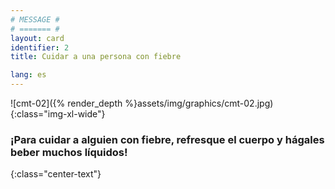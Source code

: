 ```yaml
---
# MESSAGE #
# ======= #
layout: card
identifier: 2
title: Cuidar a una persona con fiebre

lang: es
---
```


![cmt-02]({% render_depth %}assets/img/graphics/cmt-02.jpg){:class="img-xl-wide"}

### ¡Para cuidar a alguien con fiebre, refresque el cuerpo y hágales beber muchos líquidos!
{:class="center-text"}